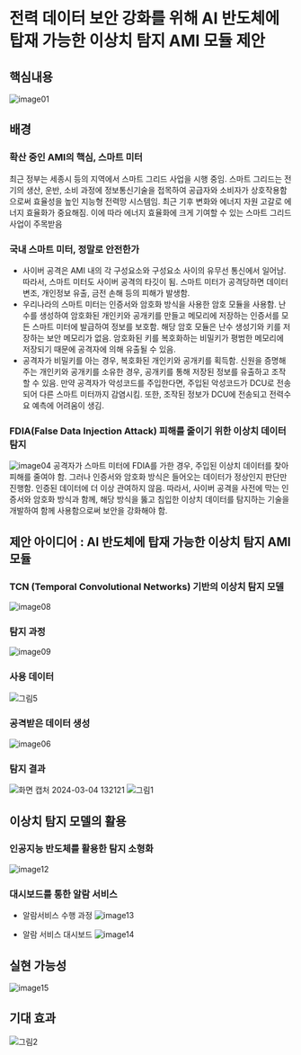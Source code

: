 # 전력 데이터 보안 강화를 위해 AI 반도체에 탑재 가능한 이상치 탐지 AMI 모듈 제안


## 핵심내용
![image01](https://github.com/y00ns/BI_project/assets/104632673/25319973-a446-4b15-bb9b-0e363bf846e2)


## 배경
### 확산 중인 AMI의 핵심, 스마트 미터
최근 정부는 세종시 등의 지역에서 스마트 그리드 사업을 시행 중임. 스마트 그리드는 전기의 생산, 운반, 소비 과정에 정보통신기술을 접목하여 공급자와 소비자가 상호작용함으로써 효율성을 높인 지능형 전력망 시스템임. 최근 기후 변화와 에너지 자원 고갈로 에너지 효율화가 중요해짐. 이에 따라 에너지 효율화에 크게 기여할 수 있는 스마트 그리드 사업이 주목받음

### 국내 스마트 미터, 정말로 안전한가
- 사이버 공격은 AMI 내의 각 구성요소와 구성요소 사이의 유무선 통신에서 일어남. 따라서, 스마트 미터도 사이버 공격의 타깃이 됨. 스마트 미터가 공격당하면 데이터 변조, 개인정보 유출, 금전 손해 등의 피해가 발생함.
- 우리나라의 스마트 미터는 인증서와 암호화 방식을 사용한 암호 모듈을 사용함. 난수를 생성하여 암호화된 개인키와 공개키를 만들고 메모리에 저장하는 인증서를 모든 스마트 미터에 발급하여 정보를 보호함. 해당 암호 모듈은 난수 생성기와 키를 저장하는 보안 메모리가 없음. 암호화된 키를 복호화하는 비밀키가 평범한 메모리에 저장되기 때문에 공격자에 의해 유출될 수 있음. 
- 공격자가 비밀키를 아는 경우, 복호화된 개인키와 공개키를 획득함. 신원을 증명해주는 개인키와 공개키를 소유한 경우, 공개키를 통해 저장된 정보를 유출하고 조작할 수 있음. 만약 공격자가 악성코드를 주입한다면, 주입된 악성코드가 DCU로 전송되어 다른 스마트 미터까지 감염시킴. 또한, 조작된 정보가 DCU에 전송되고 전력수요 예측에 어려움이 생김.

### FDIA(False Data Injection Attack) 피해를 줄이기 위한 이상치 데이터 탐지
![image04](https://github.com/y00ns/BI_project/assets/104632673/5ae4103d-89df-4829-8aa0-e78383d5592d)
공격자가 스마트 미터에 FDIA를 가한 경우, 주입된 이상치 데이터를 찾아 피해를 줄여야 함. 그러나 인증서와 암호화 방식은 들어오는 데이터가 정상인지 판단만 진행함. 인증된 데이터에 더 이상 관여하지 않음. 따라서, 사이버 공격을 사전에 막는 인증서와 암호화 방식과 함께, 해당 방식을 뚫고 침입한 이상치 데이터를 탐지하는 기술을 개발하여 함께 사용함으로써 보안을 강화해야 함. 

## 제안 아이디어 : AI 반도체에 탑재 가능한 이상치 탐지 AMI 모듈
### TCN (Temporal Convolutional Networks) 기반의 이상치 탐지 모델
![image08](https://github.com/y00ns/BI_project/assets/104632673/428736c0-df6a-49e9-a465-cd683e75e1b5)

### 탐지 과정
![image09](https://github.com/y00ns/BI_project/assets/104632673/8e6f9526-2649-413b-b4f1-cf8c55f9c33c)

### 사용 데이터
![그림5](https://github.com/y00ns/BI_project/assets/104632673/5606b6a4-85c5-4d22-8b4e-9f30c9d61296)

### 공격받은 데이터 생성
![image06](https://github.com/y00ns/BI_project/assets/104632673/2247609b-ae4d-4ca1-a713-466b70e250c2)


### 탐지 결과
![화면 캡처 2024-03-04 132121](https://github.com/y00ns/BI_project/assets/104632673/31ae52f3-753b-430b-b6a3-b885743f3917)
![그림1](https://github.com/y00ns/BI_project/assets/104632673/2a1a75b3-542c-49af-a087-6912eeb87590)

## 이상치 탐지 모델의 활용
### 인공지능 반도체를 활용한 탐지 소형화
![image12](https://github.com/y00ns/BI_project/assets/104632673/98cc37d4-2ff0-4026-86e1-2a451690dadf)

### 대시보드를 통한 알람 서비스
- 알람서비스 수행 과정
![image13](https://github.com/y00ns/BI_project/assets/104632673/c9b2e4d7-d1b5-4334-84ff-ba49c1b214ef)

- 알람 서비스 대시보드
![image14](https://github.com/y00ns/BI_project/assets/104632673/af254a9e-dd7c-4696-ad27-8812af8a4c37)

## 실현 가능성
![image15](https://github.com/y00ns/BI_project/assets/104632673/71fd6cf5-306a-4c83-9598-7c86caeca310)

## 기대 효과
![그림2](https://github.com/y00ns/BI_project/assets/104632673/819c92a0-ee70-4c11-941e-49ccb0e4c37c)


